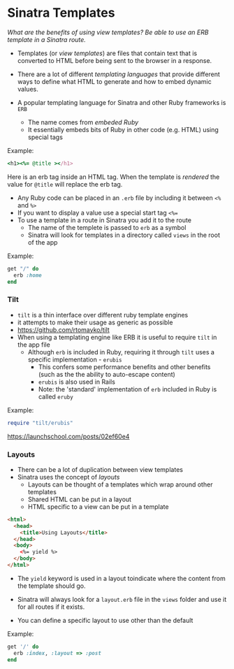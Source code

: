 # Sinatra Templates

*What are the benefits of using view templates? Be able to use an ERB template in a Sinatra route.*

  * Templates (or *view templates*) are files that contain text that is converted to HTML before being sent to the browser in a response.

  * There are a lot of different *templating languages* that provide different ways to define what HTML to generate and how to embed dynamic values.

  * A popular templating language for Sinatra and other Ruby frameworks is `ERB`
    * The name comes from *embeded Ruby*
    * It essentially embeds bits of Ruby in other code (e.g. HTML) using special tags

Example:
```ruby
<h1><%= @title ></h1>
```

Here is an erb tag inside an HTML tag. When the template is *rendered* the value for `@title` will replace the erb tag.

  * Any Ruby code can be placed in an `.erb` file by including it between `<%` and `%>`
  * If you want to display a value use a special start tag `<%=`
  * To use a template in a route in Sinatra you add it to the route
    * The name of the templete is passed to `erb` as a symbol
    * Sinatra will look for templates in a directory called `views` in the root of the app

Example:
```ruby
get "/" do
  erb :home
end
```

### Tilt

  * `tilt` is a thin interface over different ruby template engines
  * it attempts to make their usage as generic as possible
  * https://github.com/rtomayko/tilt
  * When using a templating engine like ERB it is useful to require `tilt`  in the app file
    * Although `erb` is included in Ruby, requiring it through `tilt` uses a specific implementation - `erubis`
      * This confers some performance benefits and other benefits (such as the the ability to auto-escape content)
      * `erubis` is also used in Rails
      * Note: the 'standard' implementation of `erb` included in Ruby is called `eruby`

Example:

```ruby
require "tilt/erubis"
```

https://launchschool.com/posts/02ef60e4

### Layouts

  * There can be a lot of duplication between view templates
  * Sinatra uses the concept of *layouts*
    * Layouts can be thought of a templates which wrap around other templates
    * Shared HTML can be put in a layout
    * HTML specific to a view can be put in a template

```html
<html>
  <head>
    <title>Using Layouts</title>
  </head>
  <body>
    <%= yield %>
  </body>
</html>
```

  * The `yield` keyword is used in a layout toindicate where the content from the template should go.
  * Sinatra will always look for a `layout.erb` file in the `views` folder and use it for all routes if it exists.

  * You can define a specific layout to use other than the default

Example:
```ruby
get '/' do
  erb :index, :layout => :post
end
```
